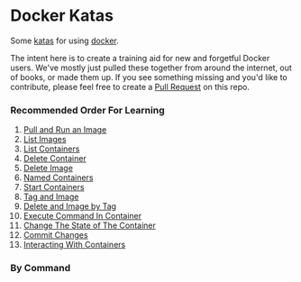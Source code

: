 # Docker Katas
Some [katas](https://en.wikipedia.org/wiki/Kata) for using [docker](https://www.docker.com/).

The intent here is to create a training aid for new and forgetful Docker users. We've mostly just pulled these together from around the internet, out of books, or made them up. If you see something missing and you'd like to contribute, please feel free to create a [Pull Request](https://help.github.com/articles/creating-a-pull-request/) on this repo.


### Recommended Order For Learning

1. [Pull and Run an Image](1_pull_and_run_image.md)
2. [List Images](2_list_images.md)
3. [List Containers](3_list_containers.md)
4. [Delete Container](4_delete_container.md)
5. [Delete Image](5_delete_image.md)
6. [Named Containers](6_named_containers.md)
7. [Start Containers](7_start_containers.md)
8. [Tag and Image](8_tag_an_image.md)
9. [Delete and Image by Tag](9_delete_image_by_tag.md)
10. [Execute Command In Container](10_exec_in_container.md)
11. [Change The State of The Container](11_change_container_state.md)
12. [Commit Changes](12_commit_changes.md)
13. [Interacting With Containers](13_interacting.md)


<!-- Upcomming content
[Pushing Images] 
-->

### By Command

<TODO>
